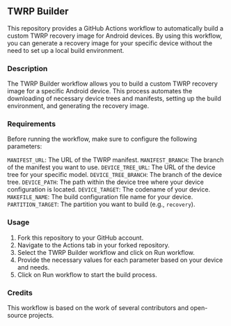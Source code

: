 ## TWRP Builder

This repository provides a GitHub Actions workflow to automatically build a custom TWRP recovery image for Android devices. By using this workflow, you can generate a recovery image for your specific device without the need to set up a local build environment.

### Description

The TWRP Builder workflow allows you to build a custom TWRP recovery image for a specific Android device. This process automates the downloading of necessary device trees and manifests, setting up the build environment, and generating the recovery image.

### Requirements

Before running the workflow, make sure to configure the following parameters:

`MANIFEST_URL`: The URL of the TWRP manifest.
`MANIFEST_BRANCH`: The branch of the manifest you want to use.
`DEVICE_TREE_URL`: The URL of the device tree for your specific model.
`DEVICE_TREE_BRANCH`: The branch of the device tree.
`DEVICE_PATH`: The path within the device tree where your device configuration is located.
`DEVICE_TARGET`: The codename of your device.
`MAKEFILE_NAME`: The build configuration file name for your device.
`PARTITION_TARGET`: The partition you want to build (e.g., `recovery`).

### Usage

1. Fork this repository to your GitHub account.
2. Navigate to the Actions tab in your forked repository.
3. Select the TWRP Builder workflow and click on Run workflow.
4. Provide the necessary values for each parameter based on your device and needs.
5. Click on Run workflow to start the build process.

### Credits

This workflow is based on the work of several contributors and open-source projects.
